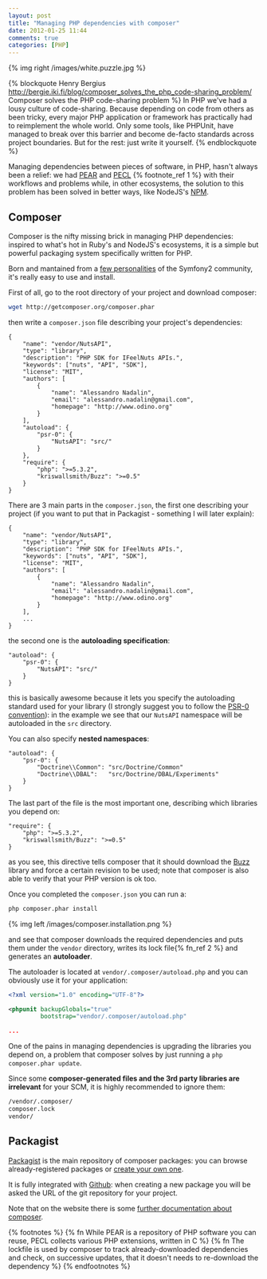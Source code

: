 ```yaml
---
layout: post
title: "Managing PHP dependencies with composer"
date: 2012-01-25 11:44
comments: true
categories: [PHP]
---
```


<!-- more -->
{% img right /images/white.puzzle.jpg %}

{% blockquote Henry Bergius http://bergie.iki.fi/blog/composer_solves_the_php_code-sharing_problem/ Composer solves the PHP code-sharing problem %}
In PHP we've had a lousy culture of code-sharing. Because depending on code from others as been tricky, every major PHP application or framework has practically had to reimplement the whole world. Only some tools, like PHPUnit, have managed to break over this barrier and become de-facto standards across project boundaries. But for the rest: just write it yourself.
{% endblockquote %}

Managing dependencies between pieces of software, in PHP, hasn't always
been a relief: we had [PEAR](http://pear.php.net/) and [PECL](http://pecl.php.net/)
{% footnote_ref 1 %}
with their workflows and problems while, in other ecosystems, the
solution to this problem has been solved in better ways, like
NodeJS's [NPM](http://npmjs.org/).

## Composer

Composer is the nifty missing brick in managing PHP dependencies:
inspired to what's hot in Ruby's and NodeJS's ecosystems, it is a
simple but powerful packaging system specifically written for PHP.

Born and mantained from a [few personalities](https://github.com/composer/composer/contributors)
of the Symfony2 community, it's really easy to use and install.

First of all, go to the root directory of your project and
download composer:

``` bash
wget http://getcomposer.org/composer.phar
```

then write a `composer.json` file describing your project's dependencies:

```
{
    "name": "vendor/NutsAPI",
    "type": "library",
    "description": "PHP SDK for IFeelNuts APIs.",
    "keywords": ["nuts", "API", "SDK"],
    "license": "MIT",
    "authors": [
        {
            "name": "Alessandro Nadalin",
            "email": "alessandro.nadalin@gmail.com",
            "homepage": "http://www.odino.org"
        }
    ],
    "autoload": {
        "psr-0": {
            "NutsAPI": "src/"
        }
    },
    "require": {
        "php": ">=5.3.2",
        "kriswallsmith/Buzz": ">=0.5"
    }
}
```

There are 3 main parts in the `composer.json`, the first one describing
your project (if you want to put that in Packagist - something I will
later explain):

```
{
    "name": "vendor/NutsAPI",
    "type": "library",
    "description": "PHP SDK for IFeelNuts APIs.",
    "keywords": ["nuts", "API", "SDK"],
    "license": "MIT",
    "authors": [
        {
            "name": "Alessandro Nadalin",
            "email": "alessandro.nadalin@gmail.com",
            "homepage": "http://www.odino.org"
        }
    ],
    ...
}
```

the second one is the **autoloading specification**:

```
"autoload": {
    "psr-0": {
        "NutsAPI": "src/"
    }
}
```

this is basically awesome because it lets you specify the
autoloading standard used for your library (I strongly suggest
you to follow the [PSR-0 convention](https://github.com/php-fig/fig-standards/blob/master/accepted/PSR-0.md)):
in the example we see that our `NutsAPI` namespace will be
autoloaded in the `src` directory.

You can also specify **nested namespaces**:

```
"autoload": {
    "psr-0": {
        "Doctrine\\Common": "src/Doctrine/Common"
        "Doctrine\\DBAL":   "src/Doctrine/DBAL/Experiments"
    }
}
```

The last part of the file is the most important one, describing
which libraries you depend on:

```
"require": {
    "php": ">=5.3.2",
    "kriswallsmith/Buzz": ">=0.5"
}
```

as you see, this directive tells composer that it should download
the [Buzz](https://github.com/kriswallsmith/Buzz) library and
force a certain revision to be used; note that composer is also
able to verify that your PHP version is ok too.

Once you completed the `composer.json` you can run a:

``` bash
php composer.phar install
```

{% img left /images/composer.installation.png %}

and see that composer downloads the required dependencies and puts them
under the `vendor` directory, writes its lock file{% fn_ref 2 %} and
generates an **autoloader**.

The autoloader is located at `vendor/.composer/autoload.php` and you can
obviously use it for your application:

``` xml PHPUnit's configuration file using a composer-generated autoloader
<?xml version="1.0" encoding="UTF-8"?>

<phpunit backupGlobals="true"
         bootstrap="vendor/.composer/autoload.php"

...
```

One of the pains in managing dependencies is upgrading the libraries you depend
on, a problem that composer solves by just running a `php composer.phar update`.

Since some **composer-generated files and the 3rd party libraries are irrelevant**
for your SCM, it is highly recommended to ignore them:

``` bash Example of .gitignore
/vendor/.composer/
composer.lock
vendor/
```

## Packagist

[Packagist](http://packagist.org/) is the main repository of composer packages:
you can browse already-registered packages or [create your own one](http://packagist.org/packages/submit).

It is fully integrated with [Github](http://github.com): when creating a new package
you will be asked the URL of the git repository for your project.

Note that on the website there is some
[further documentation about composer](http://packagist.org/about-composer).

{% footnotes %}
  {% fn While PEAR is a repository of PHP software you can reuse, PECL collects various PHP extensions, written in C %}
  {% fn The lockfile is used by composer to track already-downloaded dependencies and check, on successive updates, that it doesn't needs to re-download the dependency %}
{% endfootnotes %}
